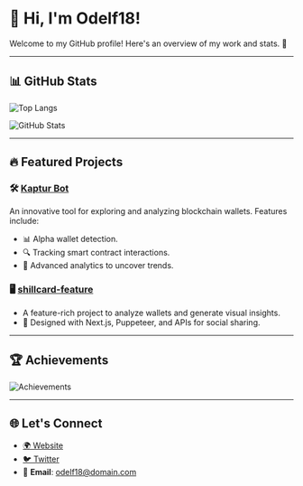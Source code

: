 # 👋 Hi, I'm Odelf18!

Welcome to my GitHub profile! Here's an overview of my work and stats. 🚀

---

## 📊 GitHub Stats

![Top Langs](https://github-readme-stats.vercel.app/api/top-langs/?username=Odelf18&layout=compact&theme=radical)

![GitHub Stats](https://github-readme-stats.vercel.app/api?username=Odelf18&show_icons=true&theme=radical)

---

## 🔥 Featured Projects

### 🛠️ [Kaptur Bot](https://kapturbot.xyz/)
An innovative tool for exploring and analyzing blockchain wallets. Features include:
- 📊 Alpha wallet detection.
- 🔍 Tracking smart contract interactions.
- 🚀 Advanced analytics to uncover trends.

### 🖥️ [shillcard-feature](https://github.com/Odelf18/shillcard-feature)
- A feature-rich project to analyze wallets and generate visual insights.
- 🎨 Designed with Next.js, Puppeteer, and APIs for social sharing.

---

## 🏆 Achievements
![Achievements](https://github-profile-trophy.vercel.app/?username=Odelf18&theme=onedark&row=1&no-frame=true)

---

## 🌐 Let's Connect
- [🌍 Website](https://kapturbot.xyz/)
- [🐦 Twitter](https://twitter.com/Odelf18)
- 📧 **Email**: odelf18@domain.com
